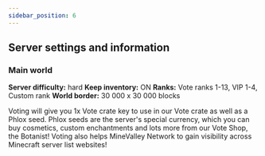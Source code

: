 ```yaml
---
sidebar_position: 6
---
```

## Server settings and information

### Main world
**Server difficulty:** hard
**Keep inventory:** ON
**Ranks:** Vote ranks 1-13, VIP 1-4, Custom rank
**World border:** 30 000 x 30 000 blocks

Voting will give you 1x Vote crate key to use in our Vote crate as well as a Phlox seed. Phlox seeds are the server's special currency, which you can buy cosmetics, custom enchantments and lots more from our Vote Shop, the Botanist! Voting also helps MineValley Network to gain visibility across Minecraft server list websites!

